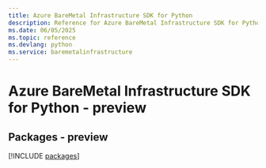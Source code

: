 ```yaml
---
title: Azure BareMetal Infrastructure SDK for Python
description: Reference for Azure BareMetal Infrastructure SDK for Python
ms.date: 06/05/2025
ms.topic: reference
ms.devlang: python
ms.service: baremetalinfrastructure
---
```

# Azure BareMetal Infrastructure SDK for Python - preview
## Packages - preview
[!INCLUDE [packages](baremetal-infrastructure-index.md)]